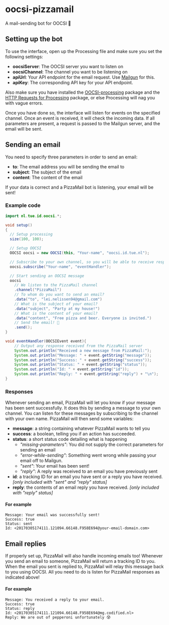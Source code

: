 # oocsi-pizzamail
A mail-sending bot for OOCSI 🍕

## Setting up the bot
To use the interface, open up the Processing file and make sure you set the following settings:

* **oocsiServer**: The OOCSI server you want to listen on
* **oocsiChannel**: The channel you want to be listening on
* **apiUrl**: Your API endpoint for the email request. Use [Mailgun](https://mailgun.com) for this.
* **apiKey**: The corresponding API key for your API endpoint.

Also make sure you have installed the [OOCSI-processing](https://github.com/iddi/oocsi-processing) package and the [HTTP Requests for Processing](https://github.com/runemadsen/HTTP-Requests-for-Processing) package, or else Processing will nag you with vague errors.

Once you have done so, the interface will listen for events on the specified channel. Once an event is received, it will check the incoming data. If all parameters are present, a request is passed to the Mailgun server, and the email will be sent.

## Sending an email
You need to specify three parameters in order to send an email:
* **to**: The email address you will be sending the email to
* **subject**: The subject of the email
* **content**: The content of the email

If your data is correct and a PizzaMail bot is listening, your email will be sent!

### Example code
```java
import nl.tue.id.oocsi.*;

void setup()
{
  // Setup processing
  size(100, 100);

  // Setup OOCSI
  OOCSI oocsi = new OOCSI(this, "Your-name", "oocsi.id.tue.nl");

  // Subscribe to your own channel, so you will be able to receive responses by the PizzaMail server
  oocsi.subscribe("Your-name", "eventHandler");

  // Start sending an OOCSI message
  oocsi
    // We listen to the PizzaMail channel
    .channel("PizzaMail")
    // To whom do you want to send an email?
    .data("to", "lei.nelissen94@gmail.com")
    // What is the subject of your email?
    .data("subject", "Party at my house!")
    // What is the content of your email?
    .data("content", "Free pizza and beer. Everyone is invited.")
    // Send the email! 🍕
    .send();
}

void eventHandler(OOCSIEvent event){
    // Output any response received from the PizzaMail server
    System.out.println("Received a new message from PizzaMail:");
    System.out.println("Message: " + event.getString("message"));
    System.out.println("Success: " + event.getString("success"));
    System.out.println("Status: " + event.getString("status"));
    System.out.println("Id: " + event.getString("id"));
    System.out.println("Reply: " + event.getString("reply") + "\n");
}
```

### Responses
Whenever sending an email, PizzaMail will let you know if your message has been sent successfully. It does this by sending a message to your own channel. You can listen for these messages by subscribing to the channel with your own name. PizzaMail will then send some variables:
* **message**: a string containing whatever PizzaMail wants to tell you
* **success**: a boolean, telling you if an action has succeeded.
* **status**: a short status code detailing what is happening
    * *"missing-parameters"*: You did not supply the correct parameters for sending an email
    * *"error-while-sending"*: Something went wrong while passing your email off to Mailgun.
    * *"sent"*: Your email has been sent!
    * *"reply"*: A reply was received to an email you have previously sent
* **id**: a tracking ID for an email you have sent or a reply you have received. *[only included with "sent" and "reply" status]*
* **reply**: the contents of an email reply you have received. *[only included with "reply" status]*

#### For example
```
Message: Your email was successfully sent!
Success: true
Status: sent
Id: <20170305174111.121094.66148.F958E694@your-email-domain.com>
```

## Email replies
If properly set up, PizzaMail will also handle incoming emails too! Whenever you send an email to someone, PizzaMail will return a tracking ID to you. When the email you sent is replied to, PizzaMail will relay this message back to you using OOCSI. All you need to do is listen for PizzaMail responses as indicated above!

#### For example
```
Message: You received a reply to your email.
Success: true
Status: reply
Id: <20170305174111.121094.66148.F958E694@mg.codified.nl>
Reply: We are out of pepperoni unfortunately 😰
```
